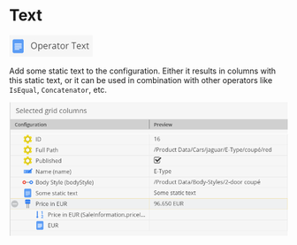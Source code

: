 # Text

![Symbol](../../../img/gridconfig/operator_text_symbol.png)

Add some static text to the configuration. Either it results in columns with this static text, or it
can be used in combination with other operators like `IsEqual`, `Concatenator`, etc. 

![Sample](../../../img/gridconfig/operator_text_sample.png)

